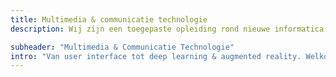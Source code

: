 ```yaml
---
title: Multimedia & communicatie technologie
description: Wij zijn een toegepaste opleiding rond nieuwe informatica! We werken vanaf een goede user interface tot deep learning aan de internet of things wereld van de toekomst.

subheader: "Multimedia & Communicatie Technologie"
intro: "Van user interface tot deep learning & augmented reality. Welkom bij de Internet Of Things-generatie."
---
```

